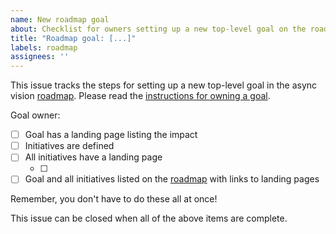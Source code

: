 ```yaml
---
name: New roadmap goal
about: Checklist for owners setting up a new top-level goal on the roadmap
title: "Roadmap goal: [...]"
labels: roadmap
assignees: ''
---
```


This issue tracks the steps for setting up a new top-level goal in the async vision [roadmap].
Please read the [instructions for owning a goal][owning].

<!-- Please fill out the following: -->

Goal owner: <!-- TODO -->

- [ ] Goal has a landing page listing the impact
- [ ] Initiatives are defined
- [ ] All initiatives have a landing page
    <!--
    Make an issue for each in-progress initiative and list it here.
    It's common to have only one in-progress initiative at first.

    For paused initiatives you can skip creating an issue, but please
    list them here.
    -->
    - [ ] <!-- TODO -->
- [ ] Goal and all initiatives listed on the [roadmap] with links to landing pages

Remember, you don't have to do these all at once!

This issue can be closed when all of the above items are complete.

[roadmap]: https://rust-lang.github.io/wg-async/vision/roadmap.html
[owning]: https://rust-lang.github.io/wg-async/vision/how_to_vision/owners.html

